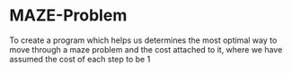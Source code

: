 # MAZE-Problem
To create a program which helps us determines the most optimal way to move through a maze problem and the cost attached to it, where we have assumed the cost of each step to be 1

